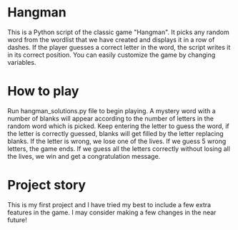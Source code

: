 # Hangman
This is a Python script of the classic game "Hangman". 
It picks any random word from the wordlist that we have created and displays it in a row of dashes. 
If the player guesses a correct letter in the word, the script writes it in its correct position. 
You can easily customize the game by changing variables.
# How to play
Run hangman_solutions.py file to begin playing. 
A mystery word with a number of blanks will appear according to the number of letters in the random word which is picked.
Keep entering the letter to guess the word, if the letter is correctly guessed, blanks will get filled by the letter replacing blanks. 
If the letter is wrong, we lose one of the lives. 
If we guess 5 wrong letters, the game ends.
If we guess all the letters correctly without losing all the lives, we win and get a congratulation message.
# Project story
This is my first project and I have tried my best to include a few extra features in the game. 
I may consider making a few changes in the near future! 
